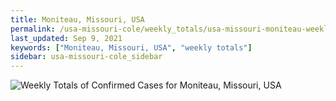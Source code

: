```yaml
---
title: Moniteau, Missouri, USA
permalink: /usa-missouri-cole/weekly_totals/usa-missouri-moniteau-weekly_totals.html
last_updated: Sep 9, 2021
keywords: ["Moniteau, Missouri, USA", "weekly totals"]
sidebar: usa-missouri-cole_sidebar
---
```


![Weekly Totals of Confirmed Cases for Moniteau, Missouri, USA](/covid_tracker/images/graphs/usa-missouri-moniteau-weekly_totals_graph.png)
